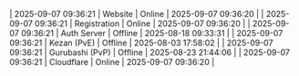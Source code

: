 | 2025-09-07 09:36:21 | Website | Online | 2025-09-07 09:36:20 |
| 2025-09-07 09:36:21 | Registration | Online | 2025-09-07 09:36:20 |
| 2025-09-07 09:36:21 | Auth Server | Offline | 2025-08-18 09:33:31 |
| 2025-09-07 09:36:21 | Kezan (PvE) | Offline | 2025-08-03 17:58:02 |
| 2025-09-07 09:36:21 | Gurubashi (PvP) | Offline | 2025-08-23 21:44:06 |
| 2025-09-07 09:36:21 | Cloudflare | Online | 2025-09-07 09:36:20 |
